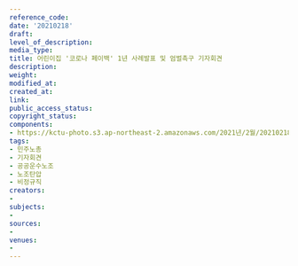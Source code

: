 ```yaml
---
reference_code: 
date: '20210218'
draft: 
level_of_description: 
media_type: 
title: 어린이집 '코로나 페이백' 1년 사례발표 및 엄벌촉구 기자회견
description: 
weight: 
modified_at: 
created_at: 
link: 
public_access_status: 
copyright_status: 
components:
- https://kctu-photo.s3.ap-northeast-2.amazonaws.com/2021년/2월/20210218-어린이집+'코로나+페이백'+1년+사례발표+및+엄벌촉구+기자회견_민주노총_기자회견_공공운수노조_노조탄압_비정규직/_5D40994.jpg
tags:
- 민주노총
- 기자회견
- 공공운수노조
- 노조탄압
- 비정규직
creators:
- 
subjects:
- 
sources:
- 
venues:
- 
---
```

